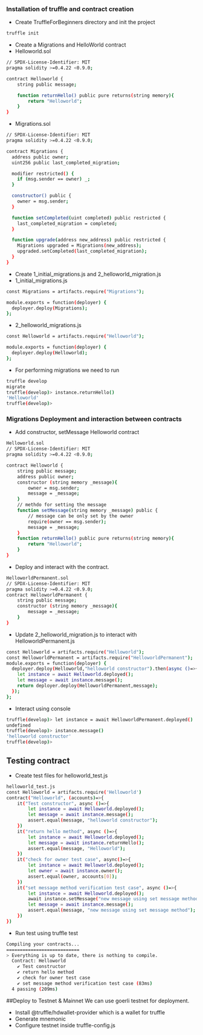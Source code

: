 ### Installation of truffle and contract creation

- Create TruffleForBeginners directory and init the project
```sh
truffle init
```
- Create a Migrations and HelloWorld contract
- Helloworld.sol
```sh
// SPDX-License-Identifier: MIT
pragma solidity >=0.4.22 <0.9.0;

contract Helloworld {
    string public message;

    function returnHello() public pure returns(string memory){
        return "Helloworld";
    }
}
```
- Migrations.sol
```sh
// SPDX-License-Identifier: MIT
pragma solidity >=0.4.22 <0.9.0;

contract Migrations {
  address public owner;
  uint256 public last_completed_migration;

  modifier restricted() {
    if (msg.sender == owner) _;
  }

  constructor() public {
    owner = msg.sender;
  }

  function setCompleted(uint completed) public restricted {
    last_completed_migration = completed;
  }

  function upgrade(address new_address) public restricted {
    Migrations upgraded = Migrations(new_address);
    upgraded.setCompleted(last_completed_migration);
  }
}
```
- Create 1_initial_migrations.js and 2_helloworld_migration.js
- 1_initial_migrations.js
```sh
const Migrations = artifacts.require("Migrations");

module.exports = function(deployer) {
  deployer.deploy(Migrations);
};
```
- 2_helloworld_migrations.js
```sh
const Helloworld = artifacts.require("Helloworld");

module.exports = function(deployer) {
  deployer.deploy(Helloworld);
};
```
- For performing migrations we need to run
```sh
truffle develop
migrate
truffle(develop)> instance.returnHello()
'Helloworld'
truffle(develop)> 
```

### Migrations Deployment and interaction between contracts

- Add constructor, setMessage Helloworld contract
```sh
Helloworld.sol
// SPDX-License-Identifier: MIT
pragma solidity >=0.4.22 <0.9.0;

contract Helloworld {
    string public message;
    address public owner;
    constructor (string memory _message){
        owner = msg.sender;
        message = _message;
    }
    // methdo for setting the message
    function setMessage(string memory _message) public {
        // message can be only set by the owner
        require(owner == msg.sender);
        message = _message;
    }
    function returnHello() public pure returns(string memory){
        return "Helloworld";
    }
}
```
- Deploy and interact with the contract.
```sh
HelloworldPermanent.sol
// SPDX-License-Identifier: MIT
pragma solidity >=0.4.22 <0.9.0;
contract HelloworldPermanent {
    string public message;
    constructor (string memory _message){
        message = _message;
    }
}
```
- Update 2_helloworld_migration.js to interact with HelloworldPermanent.js
```sh
const Helloworld = artifacts.require("Helloworld");
const HelloworldPermanent = artifacts.require("HelloworldPermanent");
module.exports = function(deployer) {
  deployer.deploy(Helloworld,"helloworld constructor").then(async ()=>{
    let instance = await Helloworld.deployed();
    let message = await instance.message();
    return deployer.deploy(HelloworldPermanent,message);
  });
};
```
- Interact using console
```sh
truffle(develop)> let instance = await HelloworldPermanent.deployed()
undefined
truffle(develop)> instance.message()
'helloworld constructor'
truffle(develop)> 
```

## Testing contract
- Create test files for helloworld_test.js
```sh
helloworld_test.js
const Helloworld = artifacts.require('Helloworld')
contract("Helloworld", (accounts)=>{
    it("Test constructor", async ()=>{
        let instance = await Helloworld.deployed();
        let message = await instance.message();
        assert.equal(message, "helloworld constructor");
    })
    it("return hello method", async ()=>{
        let instance = await Helloworld.deployed();
        let message = await instance.returnHello();
        assert.equal(message, "Helloworld");
    })
    it("check for owner test case", async()=>{
        let instance = await Helloworld.deployed();
        let owner = await instance.owner();
        assert.equal(owner, accounts[0]);
    })
    it("set message method verification test case", async ()=>{
        let instance = await Helloworld.deployed();
        await instance.setMessage("new message using set message method");
        let message = await instance.message();
        assert.equal(message, "new message using set message method");
    })
})
```
- Run test using truffle test
```sh
Compiling your contracts...
===========================
> Everything is up to date, there is nothing to compile.
  Contract: Helloworld
    ✔ Test constructor
    ✔ return hello method
    ✔ check for owner test case
    ✔ set message method verification test case (83ms)
  4 passing (209ms)
```

##Deploy to Testnet & Mainnet
We can use goerli testnet for deployment. 
- Install @truffle/hdwallet-provider which is a wallet for truffle
- Generate mnemonic 
- Configure testnet inside truffle-config.js
